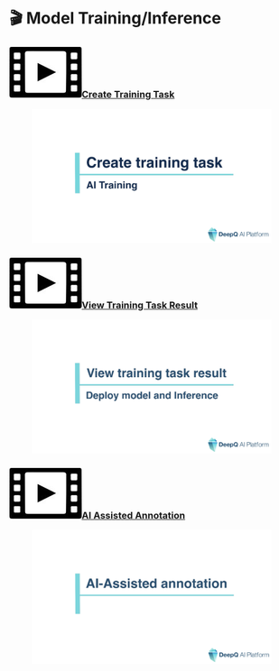 # 🎬 Model Training/Inference

### <img src="../.gitbook/assets/video-icon-small.jpg" alt="" data-size="line">[Create Training Task](https://youtu.be/dt2uqztCD-4) <a href="#video-create-training-task" id="video-create-training-task"></a>

<figure><img src="../.gitbook/assets/TIMG-Create-training-task-AI-Training.png" alt="" width="563"><figcaption></figcaption></figure>

### <img src="../.gitbook/assets/video-icon-small.jpg" alt="" data-size="line">[View Training Task Result](https://youtu.be/cadya0vxuAA) <a href="#video-view-training-task-result" id="video-view-training-task-result"></a>

<figure><img src="../.gitbook/assets/TIMG-View-training-result-deploy-model-and-inference.png" alt="" width="563"><figcaption></figcaption></figure>

### <img src="../.gitbook/assets/video-icon-small.jpg" alt="" data-size="line">[AI Assisted Annotation](https://youtu.be/sKOEOdEFjtU) <a href="#video-ai-assisted-annotation" id="video-ai-assisted-annotation"></a>

<figure><img src="../.gitbook/assets/TIMG-AI-Assisted-annotation.png" alt="" width="563"><figcaption></figcaption></figure>

